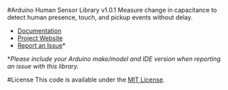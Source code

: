 #Arduino Human Sensor Library v1.0.1
Measure change in capacitance to detect human presence, touch, and pickup events without delay.

* [Documentation](https://alextaujenis.github.io/RobotsBigData/compiled/docs-arduino-human-sensor.html)
* [Project Website](https://alextaujenis.github.io/RobotsBigData/)
* [Report an Issue](https://github.com/alextaujenis/RBD_HumanSensor/issues/new)*

\**Please include your Arduino make/model and IDE version when reporting an issue with this library.*

#License
This code is available under the [MIT License](http://opensource.org/licenses/mit-license.php).